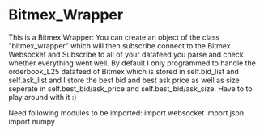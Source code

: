 # Bitmex_Wrapper
This is a Bitmex Wrapper: You can create an object of the class "bitmex_wrapper" which will then subscribe connect to the Bitmex Websocket and Subscribe to all of your datafeed you parse and check whether everything went well. By default I only programmed to handle the orderbook_L25 datafeed of Bitmex which is stored in self.bid_list and self.ask_list and I store the best bid and best ask price as well as size seperate in self.best_bid/ask_price and self.best_bid/ask_size. Have to to play around with it :)

Need following modules to be imported:
import websocket
import json
import numpy
